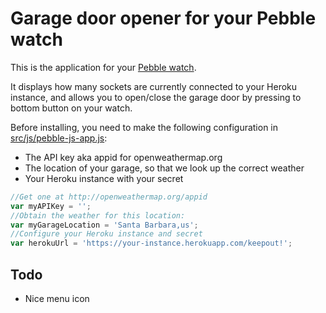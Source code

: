 # Garage door opener for your Pebble watch

This is the application for your [Pebble watch](https://www.pebble.com/).

It displays how many sockets are currently connected to your Heroku instance, and allows you to open/close the garage door by pressing to bottom button on your watch.

Before installing, you need to make the following configuration in [src/js/pebble-js-app.js](src/js/pebble-js-app.js):
* The API key aka appid for openweathermap.org
* The location of your garage, so that we look up the correct weather
* Your Heroku instance with your secret

```javascript
//Get one at http://openweathermap.org/appid
var myAPIKey = '';
//Obtain the weather for this location:
var myGarageLocation = 'Santa Barbara,us';
//Configure your Heroku instance and secret
var herokuUrl = 'https://your-instance.herokuapp.com/keepout!';
```

## Todo

* Nice menu icon
